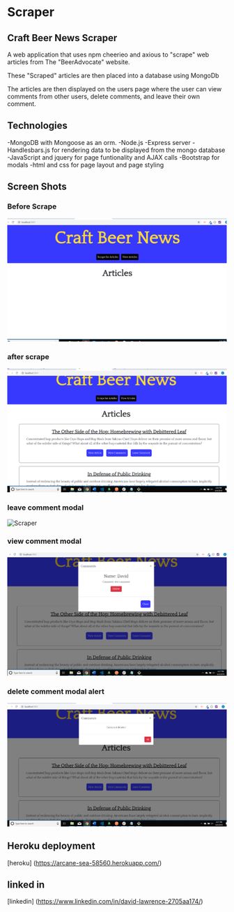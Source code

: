 # Scraper

## Craft Beer News Scraper

A web application that uses npm cheerieo and axious to "scrape" web articles from The "BeerAdvocate" website.

These "Scraped" articles are then placed into a database using MongoDb 

The articles are then displayed on the users page where the user can view comments from other users, delete comments, and leave their own comment. 

## Technologies 

-MongoDB with Mongoose as an orm. 
-Node.js
-Express server
-Handlesbars.js for rendering data to be displayed from the mongo database
-JavaScript and jquery for page funtionality and AJAX calls
-Bootstrap for modals 
-html and css for page layout and page styling


## Screen Shots
### Before Scrape
![Scraper](/public/assets/img/before.png)

### after scrape
![Scraper](/public/assets/img/after.png)

### leave comment modal
![Scraper](/public/assets/img/leave.png)

### view comment modal
![Scraper](/public/assets/img/view.png)

### delete comment modal alert
![Scraper](/public/assets/img/deleted.png)

## Heroku deployment
[heroku] (https://arcane-sea-58560.herokuapp.com/)
## linked in
[linkedin] (https://www.linkedin.com/in/david-lawrence-2705aa174/)


